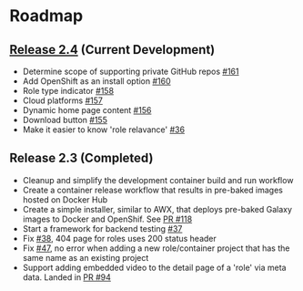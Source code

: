 # Roadmap

## [Release 2.4](https://github.com/ansible/galaxy/milestone/2) (Current Development)

- Determine scope of supporting private GitHub repos [#161](https://github.com/ansible/galaxy/issues/161)
- Add OpenShift as an install option [#160](https://github.com/ansible/galaxy/issues/160)
- Role type indicator [#158](https://github.com/ansible/galaxy/issues/158)
- Cloud platforms [#157](https://github.com/ansible/galaxy/issues/157)
- Dynamic home page content [#156](https://github.com/ansible/galaxy/issues/156) 
- Download button [#155](https://github.com/ansible/galaxy/issues/156)
- Make it easier to know 'role relavance' [#36](https://github.com/ansible/galaxy/issues/36)

## Release 2.3 (Completed)

- Cleanup and simplify the development container build and run workflow
- Create a container release workflow that results in pre-baked images hosted on Docker Hub
- Create a simple installer, similar to AWX, that deploys pre-baked Galaxy images to Docker and OpenShif. See [PR #118](https://github.com/ansible/galaxy/pull/118)
- Start a framework for backend testing [#37](https://github.com/ansible/galaxy/issues/37)
- Fix [#38](https://github.com/ansible/galaxy/issues/38), 404 page for roles uses 200 status header
- Fix [#47](https://github.com/ansible/galaxy/issues/47), no error when adding a new role/container project that has the same name as an existing project
- Support adding embedded video to the detail page of a 'role' via meta data. Landed in [PR #94](https://github.com/ansible/galaxy/pull/94)


